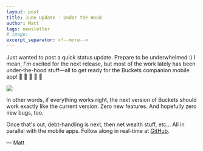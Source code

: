 ```yaml
---
layout: post
title: June Update - Under the Hood
author: Matt
tags: newsletter
# image:
excerpt_separator: <!--more-->
---
```


Just wanted to post a quick status update.  Prepare to be underwhelmed :)  I mean, *I'm* excited for the next release, but most of the work lately has been under-the-hood stuff&mdash;all to get ready for the Buckets companion mobile app! 📱 🎉 📱 🎉 📱

<img src="{{ site.url }}/img/june-2018-update/underhood.jpg" style="border-radius: 3px;">

<!--more-->

In other words, if everything works right, the next version of Buckets should work exactly like the current version. Zero new features.  And hopefully zero new bugs, too.

Once that's out, debt-handling is next, then net wealth stuff, etc...  All in parallel with the mobile apps.  Follow along in real-time at [GitHub](https://github.com/buckets/application/projects/2?fullscreen=true).


&mdash; Matt
